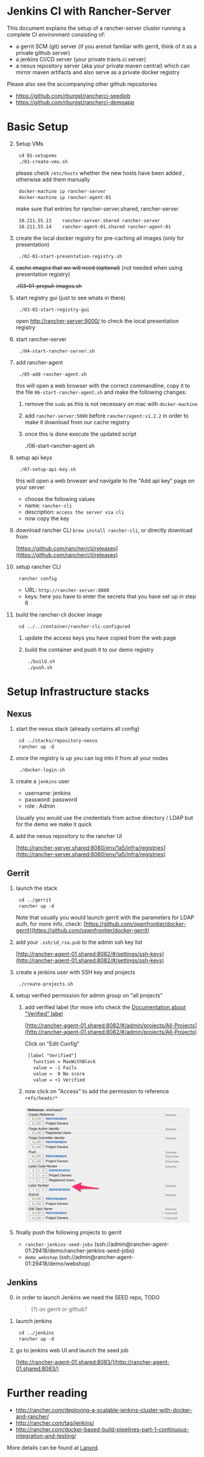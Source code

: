 # Jenkins CI with Rancher-Server

This document explains the setup of a rancher-server cluster running a complete CI environment consisting 
of:

* a gerrit SCM (git) server (if you arenot familiar with gerrit, think of it as a private github server)
* a jenkins CI/CD server (your private travis.ci server)
* a nexus repository server (aka your private maven central) which can mirror maven artifacts and also serve as a private docker registry

Please also see the accompanying other github repositories

* https://github.com/rburgst/rancherci-seedjob
* https://github.com/rburgst/rancherci-demoapp

# Basic Setup

2. Setup VMs

        cd 01-setupvms
        ./01-create-vms.sh
        
   please check `/etc/hosts` whether the new hosts have been added , otherwise add them manually
   
   		docker-machine ip rancher-server
   		docker-machine ip rancher-agent-01
   		
	make sure that entries for rancher-server.shared, rancher-server 
	
		10.211.55.13   	rancher-server.shared rancher-server
		10.211.55.14   	rancher-agent-01.shared rancher-agent-01
		
        
2. create the local docker registry for pre-caching all images (only for presentation)

  		./02-01-start-presentation-registry.sh

3. ~~cache images that we will need (optional)~~ (not needed when using presentation registry)

	~~./03-01-prepull-images.sh~~
		
4. start registry gui (just to see whats in there)

		./03-02-start-registry-gui
		
	open [http://rancher-server:9000/](http://rancher-server:9000/) to check the local presentation registry
	
4. start rancher-server

		./04-start-rancher-server.sh
		
5. add rancher-agent

		./05-add-rancher-agent.sh
		
	this will open a web browser with the correct commandline, copy it to the file `06-start-rancher-agent.sh` and make the following changes: 
	  1. remove the `sudo` as this is not necessary on mac with `docker-machine`
	  2. add `rancher-server:5000` before `rancher/agent:v1.2.2` in order to make it download from our 
	     cache registry
	  3. once this is done execute the updated script
	  
	        ./06-start-rancher-agent.sh
	
6. setup api keys

		./07-setup-api-key.sh
		
	this will open a web browser and navigate to the "Add api key" page on your server
	 * choose the following values
	 * name: `rancher-cli`
	 * description: `access the server via cli`
	 * now copy the key 
	
7. download rancher CLI `brew install rancher-cli`, or directly download from

	[https://github.com/rancher/cli/releases](https://github.com/rancher/cli/releases)

8. setup rancher CLI

		rancher config 
		
	* URL: `http://rancher-server:8080`
	* keys: here you have to enter the secrets that you have set up in step 6
	
9. build the rancher-cli docker image

		cd ../../container/rancher-cli-configured
		
	1. update the access keys you have copied from the web page
	2. build the container and push it to our demo registry

			./build.sh
			./push.sh
			
				
# Setup Infrastructure stacks

## Nexus

1. start the nexus stack (already contains all config)

		cd ../stacks/repository-nexus
		rancher up -d
		
2. once the registry is up you can log into it from all your nodes

		./docker-login.sh

3. create a `jenkins` user 
 	* username: jenkins
 	* password: password
 	* role : Admin

 	Usually you would use the credentials from active directory / LDAP but for the demo we make it quick
 	
4. add the nexus repository to the rancher UI

	[http://rancher-server.shared:8080/env/1a5/infra/registries](http://rancher-server.shared:8080/env/1a5/infra/registries)
	
## Gerrit

1. launch the stack

		cd ../gerrit
		rancher up -d
		
	Note that usually you would launch gerrit with the parameters for LDAP auth, for more info, check: 
	[https://github.com/openfrontier/docker-gerrit](https://github.com/openfrontier/docker-gerrit)
		
2. add your `.ssh/id_rsa.pub` to the admin ssh key list

	[http://rancher-agent-01.shared:8082/#/settings/ssh-keys](http://rancher-agent-01.shared:8082/#/settings/ssh-keys)
	
2. create a jenkins user with SSH key and projects

		./create-projects.sh
	
3. setup verified permission for admin group on "all projects"
 	1. add verified label (for more info check the [Documentation about "Verified" label](https://gerrit-review.googlesource.com/Documentation/config-labels.html#label_Verified)


		[http://rancher-agent-01.shared:8082/#/admin/projects/All-Projects](http://rancher-agent-01.shared:8082/#/admin/projects/All-Projects)
		
		Click on "Edit Config"
		 
			[label "Verified"]
		      function = MaxWithBlock
		      value = -1 Fails
		      value =  0 No score
		      value = +1 Verified
 	
 	2. now click on "Access" to add the permission to reference `refs/heads/*`
 	
   		![label verified](docs/images/label-verified.png)
   		
4. finally push the following projects to gerrit
	* `rancher-jenkins-seed-jobs` (ssh://admin@rancher-agent-01:29418/demo/rancher-jenkins-seed-jobs)
	* `demo_webshop` (ssh://admin@rancher-agent-01:29418/demo/webshop)
		
## Jenkins

0. in order to launch Jenkins we need the SEED repo, TODO
	> (?) on gerrit or github?

1. launch jenkins

		cd ../jenkins
		rancher up -d

2. go to jenkins web UI and launch the seed job

	[http://rancher-agent-01.shared:8083/](http://rancher-agent-01.shared:8083/)
	

# Further reading
* http://rancher.com/deploying-a-scalable-jenkins-cluster-with-docker-and-rancher/
* http://rancher.com/tag/jenkins/
* http://rancher.com/docker-based-build-pipelines-part-1-continuous-integration-and-testing/

More details can be found at [Lanyrd](http://lanyrd.com/2017/spring-io/sfqtth/).

